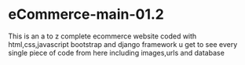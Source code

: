 # eCommerce-main-01.2
This is an a to z complete ecommerce website coded with html,css,javascript bootstrap and django framework u get to see every single piece of code from here including images,urls and database
